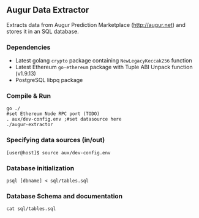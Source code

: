 ## Augur Data Extractor

Extracts data from Augur Prediction Marketplace (http://augur.net) and stores it in an SQL database.

### Dependencies

 * Latest golang `crypto` package containing `NewLegacyKeccak256` function
 * Latest Ethereum `go-ethereum` package with Tuple ABI Unpack function (v1.9.13)
 * PostgreSQL libpq package

### Compile & Run

	go ./
	#set Ethereum Node RPC port (TODO)
	. aux/dev-config.env ;#set datasource here
	./augur-extractor

### Specifying data sources (in/out)

	[user@host]$ source aux/dev-config.env

### Database initialization

	psql [dbname] < sql/tables.sql

### Database Schema and documentation

	cat sql/tables.sql
